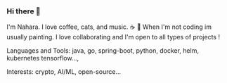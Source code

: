### Hi there 👋

 I'm Nahara.   I love coffee, cats, and music. :coffee: :musical_score: When I'm not coding im usually painting. I love collaborating and I'm open to all types of projects ! 

Languages and Tools:
  java, go,  spring-boot, python, docker, helm, kubernetes  tensorflow..., 
  
Interests: crypto, AI/ML, open-source...  

  
<!--
**nahara7/nahara7** is a ✨ _special_ ✨ repository because its `README.md` (this file) appears on your GitHub profile.

Here are some ideas to get you started:

- 🔭 I’m currently working on ...
- 🌱 I’m currently learning ...
- 👯 I’m looking to collaborate on ...
- 🤔 I’m looking for help with ...
- 💬 Ask me about ...
- 📫 How to reach me: ...
- 😄 Pronouns: ...
- ⚡ Fun fact: ...
-->
